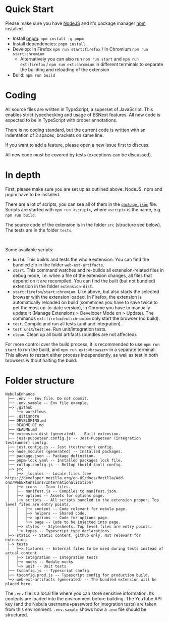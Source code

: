 # Quick Start

Please make sure you have [NodeJS](https://nodejs.org/) and it's package manager [npm](https://www.npmjs.com/) installed.

- Install [pnpm](https://github.com/pnpm/pnpm): `npm install -g pnpm`
- Install dependencies: `pnpm install`
- Develop: In Firefox `npm run start:firefox` / In Chromium `npm run start:chromium`
  - Alternatively you can also run `npm run start` and `npm run ext:firefox` / `npm run ext:chromium` in different terminals to separate the building and reloading of the extension
- Build: `npm run build`


# Coding

All source files are written in TypeScript, a superset of JavaScript. This enables strict typechecking and usage of ESNext features. All new code is expected to be in TypeScript with proper annotations.

There is no coding standard, but the current code is written with an indentation of 2 spaces, brackets on same line.

If you want to add a feature, please open a new issue first to discuss.

All new code must be covered by tests (exceptions can be discussed).


# In depth

First, please make sure you are set up as outlined above: NodeJS, npm and pnpm have to be installed.

There are a lot of scripts, you can see all of them in the [`package.json`](package.json) file. Scripts are started with `npm run <script>`, where `<script>` is the name, e.g. `npm run build`.

The source code of the extension is in the folder `src` (structure see below). The tests are in the folder `tests`.

&nbsp;

Some available scripts:

- `build`. This builds and tests the whole extension. You can find the bundled zip in the folder `web-ext-artifacts`.
- `start`. This command watches and re-builds all extension-related files in debug mode, i.e. when a file of the extension changes, all files that depend on it are recompiled. You can find the built (but not bundled) extension in the folder `extension-dist`.
- `start:firefox`/`start:chromium`. Like above, but also starts the selected browser with the extension loaded. In Firefox, the extension is automatically reloaded on build (sometimes you have to save twice to get the most up-to-date version), in Chrome you have to manually update it (Manage Extensions > Developer Mode on > Update). The commands `ext:firefox`/`ext:chromium` only start the browser (no build).
- `test`. Compile and run all tests (unit and integration).
- `test:unit`/`test:ee`. Run unit/integration tests.
- `clean`. Clean up all build artifacts (bundles are not affected).

For more control over the build process, it is recommended to use `npm run start` to run the build, and `npm run ext:<browser>` in a separate terminal. This allows to restart either process independently, as well as test in both browsers without halting the build.


# Folder structure

```
NebulaEnhance
 ├── .env -- Env file. Do not commit.
 ├── .env.sample -- Env file example.
 ├─> .github
 │   └─> workflows
 ├── .gitignore
 ├── DEVELOPING.md
 ├── README.DE.md
 ├── README.md
 ├─> extension-dist (generated) -- Built extension.
 ├── jest-puppeteer.config.js -- Jest-Puppeteer (integration testrunner) config.
 ├── jest.config.js -- Jest (testrunner) config.
 ├─> node_modules (generated) -- Installed packages.
 ├── package.json -- Package definition.
 ├── pnpm-lock.yaml -- Installed packages lock file.
 ├── rollup.config.js -- Rollup (build tool) config.
 ├─> src
 │   ├─> _locales -- Locale files (see https://developer.mozilla.org/en-US/docs/Mozilla/Add-ons/WebExtensions/Internationalization)
 │   ├─> icons -- Icon files.
 │   ├── manifest.js -- Compiles to manifest.json.
 │   ├─> options -- Assets for options page.
 │   ├─> scripts -- All scripts bundled in the extension proper. Top level files are entry points.
 │   │   ├─> content -- Code relevant for nebula page.
 │   │   ├─> helpers -- Shared code.
 │   │   ├─> options -- Code for options page.
 │   │   └─> page -- Code to be injected into page.
 │   ├─> styles -- Stylesheets. Top level files are entry points.
 │   └─> types -- Typescript type declarations.
 ├─> static -- Static content, github only. Not relevant for extension.
 ├─> tests
 │   ├─> fixtures -- External files to be used during tests instead of actual content
 │   ├─> integration -- Integration tests
 │   ├─> mocks -- Module mocks
 │   └─> unit -- Unit tests
 ├── tsconfig.js -- Typescript config.
 ├── tsconfig.prod.js -- Typescript config for production build.
 └─> web-ext-artifacts (generated) -- The bundled extension will be placed here.
```

The `.env` file is a local file where you can store sensitive information. Its contents are loaded into the environment before building. The YouTube API key (and the Nebula username+password for integration tests) are taken from this environment. `.env.sample` shows how a `.env` file should be structured.